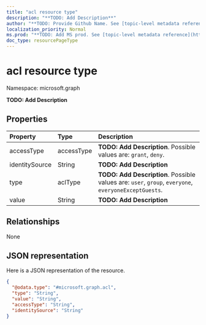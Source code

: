 ```yaml
---
title: "acl resource type"
description: "**TODO: Add Description**"
author: "**TODO: Provide Github Name. See [topic-level metadata reference](https://msgo.azurewebsites.net/add/document/guidelines/metadata.html#topic-level-metadata)**"
localization_priority: Normal
ms.prod: "**TODO: Add MS prod. See [topic-level metadata reference](https://msgo.azurewebsites.net/add/document/guidelines/metadata.html#topic-level-metadata)**"
doc_type: resourcePageType
---
```


# acl resource type


Namespace: microsoft.graph

**TODO: Add Description**

## Properties
|Property|Type|Description|
|:---|:---|:---|
|accessType|accessType|**TODO: Add Description**. Possible values are: `grant`, `deny`.|
|identitySource|String|**TODO: Add Description**|
|type|aclType|**TODO: Add Description**. Possible values are: `user`, `group`, `everyone`, `everyoneExceptGuests`.|
|value|String|**TODO: Add Description**|

## Relationships
None

## JSON representation
Here is a JSON representation of the resource.
<!-- {
  "blockType": "resource",
  "@odata.type": "microsoft.graph.acl"
}
-->
``` json
{
  "@odata.type": "#microsoft.graph.acl",
  "type": "String",
  "value": "String",
  "accessType": "String",
  "identitySource": "String"
}
```

